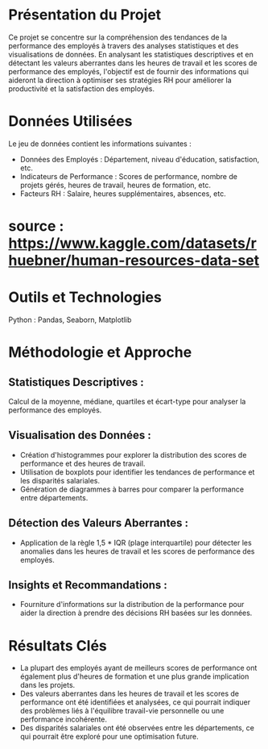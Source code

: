 # Présentation du Projet
Ce projet se concentre sur la compréhension des tendances de la performance des employés à travers des analyses statistiques et des visualisations de données. En analysant les statistiques descriptives et en détectant les valeurs aberrantes dans les heures de travail et les scores de performance des employés, l'objectif est de fournir des informations qui aideront la direction à optimiser ses stratégies RH pour améliorer la productivité et la satisfaction des employés.

# Données Utilisées
Le jeu de données contient les informations suivantes :

-	Données des Employés : Département, niveau d'éducation, satisfaction, etc.
-	Indicateurs de Performance : Scores de performance, nombre de projets gérés, heures de travail, heures de formation, etc.
-	Facteurs RH : Salaire, heures supplémentaires, absences, etc.

# source : https://www.kaggle.com/datasets/rhuebner/human-resources-data-set
# Outils et Technologies
Python : Pandas, Seaborn, Matplotlib

# Méthodologie et Approche
## Statistiques Descriptives :
Calcul de la moyenne, médiane, quartiles et écart-type pour analyser la performance des employés.
## Visualisation des Données :
-	Création d'histogrammes pour explorer la distribution des scores de performance et des heures de travail.
-	Utilisation de boxplots pour identifier les tendances de performance et les disparités salariales.
-	Génération de diagrammes à barres pour comparer la performance entre départements.
## Détection des Valeurs Aberrantes :
-	Application de la règle 1,5 * IQR (plage interquartile) pour détecter les anomalies dans les heures de travail et les scores de performance des employés.
## Insights et Recommandations :
-	Fourniture d'informations sur la distribution de la performance pour aider la direction à prendre des décisions RH basées sur les données.
# Résultats Clés
-	La plupart des employés ayant de meilleurs scores de performance ont également plus d'heures de formation et une plus grande implication dans les projets.
-	Des valeurs aberrantes dans les heures de travail et les scores de performance ont été identifiées et analysées, ce qui pourrait indiquer des problèmes liés à l'équilibre travail-vie personnelle ou une performance incohérente.
-	Des disparités salariales ont été observées entre les départements, ce qui pourrait être exploré pour une optimisation future.

